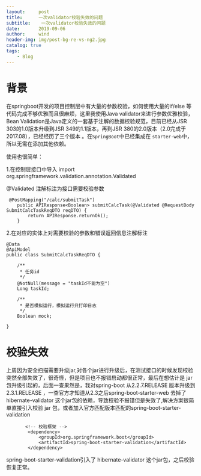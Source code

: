 ```yaml
---
layout:     post
title:      一次validator校验失效的问题
subtitle:    一次validator校验失效的问题
date:       2019-09-06
author:     wind
header-img: img/post-bg-re-vs-ng2.jpg
catalog: true
tags:
    - Blog
---
```

# 背景
在springboot开发的项目控制层中有大量的参数校验，如何使用大量的if/else 等代码完成不够优雅而且很麻烦，这里我使用Java validator来进行参数优雅校验，Bean Validation是Java定义的一套基于注解的数据校验规范，目前已经从JSR 303的1.0版本升级到JSR 349的1.1版本，再到JSR 380的2.0版本（2.0完成于2017.08），已经经历了三个版本 。在`SpringBoot`中已经集成在 `starter-web`中，所以无需在添加其他依赖。

使用也很简单：

1.在控制层接口中导入 import org.springframework.validation.annotation.Validated

@Validated  注解标注为接口需要校验参数

```
 @PostMapping("/calc/submitTask")
    public APIResponse<Boolean> submitCalcTask(@Validated @RequestBody SubmitCalcTaskReqDTO reqDTO) {
        return APIResponse.returnOk();
    }
```

2.在对应的实体上对需要校验的参数和错误返回信息注解标注

```
@Data
@ApiModel
public class SubmitCalcTaskReqDTO {

    /**
     * 任务id
     */
    @NotNull(message = "taskId不能为空")
    Long taskId;

    /**
     * 是否模拟运行，模拟运行只打印日志
     */
    Boolean mock;

}
```



# 校验失效

上周因为安全扫描需要升级jar,对各个jar进行升级后，在测试接口的时候发现校验突然全部失效了，很奇怪，但是项目也不报错启动都很正常，最后在想估计是 jar 包升级引起的，后面一查果然是，我对spring-boot 从2.2.7.RELEASE 版本升级到  2.3.1.RELEASE ，一查官方才知道从2.3之后spring-boot-starter-web 去掉了hibernate-validator 这个jar包的依赖，导致校验不报错但是失效了,解决方案很简单直接引入校验 jar 包，或者加入官方匹配版本匹配的spring-boot-starter-validation

```
       <!-- 校验框架 -->
        <dependency>
            <groupId>org.springframework.boot</groupId>
            <artifactId>spring-boot-starter-validation</artifactId>
        </dependency>
```

spring-boot-starter-validation引入了 hibernate-validator 这个jar包，之后校验恢复正常。

